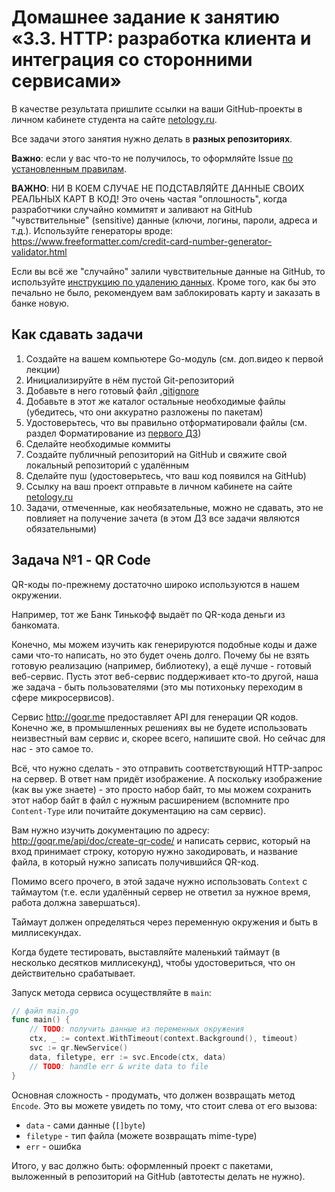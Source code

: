 # Домашнее задание к занятию «3.3. HTTP: разработка клиента и интеграция со сторонними сервисами»

В качестве результата пришлите ссылки на ваши GitHub-проекты в личном кабинете студента на сайте [netology.ru](https://netology.ru).

Все задачи этого занятия нужно делать в **разных репозиториях**.

**Важно**: если у вас что-то не получилось, то оформляйте Issue [по установленным правилам](../report-requirements.md).

**ВАЖНО**: НИ В КОЕМ СЛУЧАЕ НЕ ПОДСТАВЛЯЙТЕ ДАННЫЕ СВОИХ РЕАЛЬНЫХ КАРТ В КОД! Это очень частая "оплошность", когда разработчики случайно коммитят и заливают на GitHub "чувствительные" (sensitive) данные (ключи, логины, пароли, адреса и т.д.). Используйте генераторы вроде: https://www.freeformatter.com/credit-card-number-generator-validator.html

Если вы всё же "случайно" залили чувствительные данные на GitHub, то используйте [инструкцию по удалению данных](https://help.github.com/en/github/authenticating-to-github/removing-sensitive-data-from-a-repository). Кроме того, как бы это печально не было, рекомендуем вам заблокировать карту и заказать в банке новую.

## Как сдавать задачи

1. Создайте на вашем компьютере Go-модуль (см. доп.видео к первой лекции)
1. Инициализируйте в нём пустой Git-репозиторий
1. Добавьте в него готовый файл [.gitignore](../.gitignore)
1. Добавьте в этот же каталог остальные необходимые файлы (убедитесь, что они аккуратно разложены по пакетам)
1. Удостоверьтесь, что вы правильно отформатировали файлы (см. раздел Форматирование из [первого ДЗ](../01_std))
1. Сделайте необходимые коммиты
1. Создайте публичный репозиторий на GitHub и свяжите свой локальный репозиторий с удалённым
1. Сделайте пуш (удостоверьтесь, что ваш код появился на GitHub)
1. Ссылку на ваш проект отправьте в личном кабинете на сайте [netology.ru](https://netology.ru)
1. Задачи, отмеченные, как необязательные, можно не сдавать, это не повлияет на получение зачета (в этом ДЗ все задачи являются обязательными)

## Задача №1 - QR Code

QR-коды по-прежнему достаточно широко используются в нашем окружении.

Например, тот же Банк Тинькофф выдаёт по QR-кода деньги из банкомата.

Конечно, мы можем изучить как генерируются подобные коды и даже сами что-то написать, но это будет очень долго. Почему бы не взять готовую реализацию (например, библиотеку), а ещё лучше - готовый веб-сервис. Пусть этот веб-сервис поддерживает кто-то другой, наша же задача - быть пользователями (это мы потихоньку переходим в сфере микросервисов).

Сервис http://goqr.me предоставляет API для генерации QR кодов. Конечно же, в промышленных решениях вы не будете использовать неизвестный вам сервис и, скорее всего, напишите свой. Но сейчас для нас - это самое то.

Всё, что нужно сделать - это отправить соответствующий HTTP-запрос на сервер. В ответ нам придёт изображение. А поскольку изображение (как вы уже знаете) - это просто набор байт, то мы можем сохранить этот набор байт в файл с нужным расширением (вспомните про `Content-Type` или почитайте документацию на сам сервис).

Вам нужно изучить документацию по адресу: http://goqr.me/api/doc/create-qr-code/ и написать сервис, который на вход принимает строку, которую нужно закодировать, и название файла, в который нужно записать получившийся QR-код.

Помимо всего прочего, в этой задаче нужно использовать `Context` с таймаутом (т.е. если удалённый сервер не ответил за нужное время, работа должна завершаться).

Таймаут должен определяться через переменную окружения и быть в миллисекундах.

Когда будете тестировать, выставляйте маленький таймаут (в несколько десятков миллисекунд), чтобы удостовериться, что он действительно срабатывает.

Запуск метода сервиса осуществляйте в `main`:
```go
// файл main.go
func main() {
    // TODO: получить данные из переменных окружения
    ctx, _ := context.WithTimeout(context.Background(), timeout)
    svc := qr.NewService()
    data, filetype, err := svc.Encode(ctx, data)
    // TODO: handle err & write data to file
}
```

Основная сложность - продумать, что должен возвращать метод `Encode`. Это вы можете увидеть по тому, что стоит слева от его вызова:
* `data` - сами данные (`[]byte`)
* `filetype` - тип файла (можете возвращать mime-type)
* `err` - ошибка

Итого, у вас должно быть: оформленный проект с пакетами, выложенный в репозиторий на GitHub (автотесты делать не нужно).
